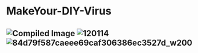 # MakeYour-DIY-Virus
![Compiled Image](https://user-images.githubusercontent.com/109308073/195992854-402292b5-a0fd-4cc3-88ce-71ff1d6ec229.jpg)
![120114](https://user-images.githubusercontent.com/109308073/195993085-33e5747a-3ada-4804-83f9-0d950bfa4dd6.gif)
![84d79f587caeee69caf306386ec3527d_w200](https://user-images.githubusercontent.com/109308073/195993109-fbf03d8f-7b6e-4d9e-b168-f2ea4948a68a.gif)
----------------------------------------------------
